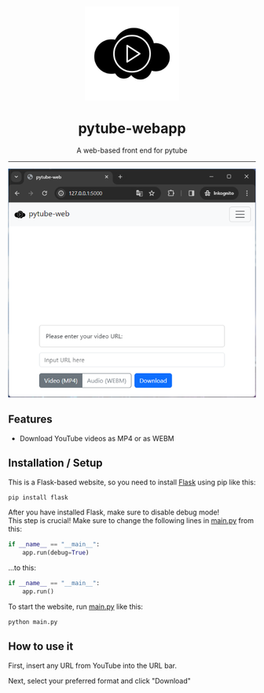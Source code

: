 <div align="center">
    <img src="static/pytube-webapp.png" width="192" height="192" style="display: block; margin: 0 auto"/>
    <h1>pytube-webapp</h1>
    <p>A web-based front end for pytube</p>
</div>

---

<p align="center">
<img src="branding/screenshot.png">
</p>

## Features

- Download YouTube videos as MP4 or as WEBM

## Installation / Setup

This is a Flask-based website, so you need to install [Flask](https://pypi.org/project/Flask/) using pip like this:

```bash
pip install flask
```

After you have installed Flask, make sure to disable debug mode!  
This step is crucial!
Make sure to change the following lines in [main.py](main.py) from this:

```python
if __name__ == "__main__":
    app.run(debug=True)
```

...to this:  

```python
if __name__ == "__main__":
    app.run()
```

To start the website, run [main.py](main.py) like this:
```bash
python main.py
```

## How to use it

First, insert any URL from YouTube into the URL bar.  
  
Next, select your preferred format and click "Download"
